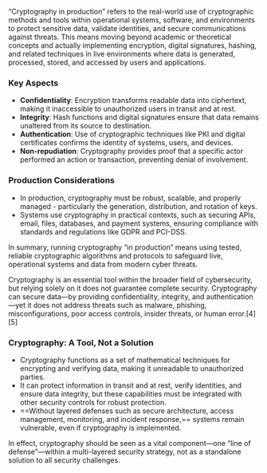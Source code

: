 “Cryptography in production” refers to the real-world use of cryptographic methods and tools within operational systems, software, and environments to protect sensitive data, validate identities, and secure communications against threats. This means moving beyond academic or theoretical concepts and actually implementing encryption, digital signatures, hashing, and related techniques in live environments where data is generated, processed, stored, and accessed by users and applications.

### Key Aspects

- **Confidentiality**: Encryption transforms readable data into ciphertext, making it inaccessible to unauthorized users in transit and at rest.
- **Integrity**: Hash functions and digital signatures ensure that data remains unaltered from its source to destination.
- **Authentication**: Use of cryptographic techniques like PKI and digital certificates confirms the identity of systems, users, and devices.
- **Non-repudiation**: Cryptography provides proof that a specific actor performed an action or transaction, preventing denial of involvement.

### Production Considerations

- In production, cryptography must be robust, scalable, and properly managed - particularly the generation, distribution, and rotation of keys.
- Systems use cryptography in practical contexts, such as securing APIs, email, files, databases, and payment systems, ensuring compliance with standards and regulations like GDPR and PCI-DSS.

In summary, running cryptography “in production” means using tested, reliable cryptographic algorithms and protocols to safeguard live, operational systems and data from modern cyber threats.

Cryptography is an essential tool within the broader field of cybersecurity, but relying solely on it does not guarantee complete security. Cryptography can secure data—by providing confidentiality, integrity, and authentication—yet it does not address threats such as malware, phishing, misconfigurations, poor access controls, insider threats, or human error.[4][5]

### Cryptography: A Tool, Not a Solution

- Cryptography functions as a set of mathematical techniques for encrypting and verifying data, making it unreadable to unauthorized parties.
- It can protect information in transit and at rest, verify identities, and ensure data integrity, but these capabilities must be integrated with other security controls for robust protection.
- ==Without layered defenses such as secure architecture, access management, monitoring, and incident response,== systems remain vulnerable, even if cryptography is implemented.

In effect, cryptography should be seen as a vital component—one “line of defense”—within a multi-layered security strategy, not as a standalone solution to all security challenges.
